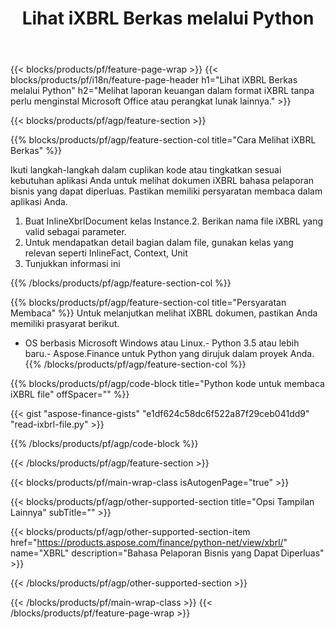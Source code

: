 ﻿---
title: Lihat iXBRL Berkas melalui Python
description: Contoh kode untuk iXBRL melihat file. Gunakan kode contoh API untuk melihat berkas iXBRL kumpulan dalam aplikasi berbasis Python. 
url: /id/python-net/view/ixbrl/
family: finance
platformtag: python
feature: view
informat: iXBRL
outformat: 
otherformats: 
---
{{< blocks/products/pf/feature-page-wrap >}}
{{< blocks/products/pf/i18n/feature-page-header h1="Lihat iXBRL Berkas melalui Python" h2="Melihat laporan keuangan dalam format iXBRL tanpa perlu menginstal Microsoft Office atau perangkat lunak lainnya." >}}

{{< blocks/products/pf/agp/feature-section >}}

{{% blocks/products/pf/agp/feature-section-col title="Cara Melihat iXBRL Berkas" %}}

Ikuti langkah-langkah dalam cuplikan kode atau tingkatkan sesuai kebutuhan aplikasi Anda untuk melihat dokumen iXBRL bahasa pelaporan bisnis yang dapat diperluas. Pastikan memiliki persyaratan membaca dalam aplikasi Anda.

1. Buat InlineXbrlDocument kelas Instance.2. Berikan nama file iXBRL yang valid sebagai parameter.
3. Untuk mendapatkan detail bagian dalam file, gunakan kelas yang relevan seperti InlineFact, Context, Unit
4. Tunjukkan informasi ini

{{% /blocks/products/pf/agp/feature-section-col %}}

{{% blocks/products/pf/agp/feature-section-col title="Persyaratan Membaca" %}}
Untuk melanjutkan melihat iXBRL dokumen, pastikan Anda memiliki prasyarat berikut. 
- OS berbasis Microsoft Windows atau Linux.- Python 3.5 atau lebih baru.- Aspose.Finance untuk Python yang dirujuk dalam proyek Anda.{{% /blocks/products/pf/agp/feature-section-col %}}

{{% blocks/products/pf/agp/code-block title="Python kode untuk membaca iXBRL file" offSpacer="" %}}

{{< gist "aspose-finance-gists" "e1df624c58dc6f522a87f29ceb041dd9" "read-ixbrl-file.py" >}}

{{% /blocks/products/pf/agp/code-block %}}

{{< /blocks/products/pf/agp/feature-section >}}

{{< blocks/products/pf/main-wrap-class isAutogenPage="true" >}}

{{< blocks/products/pf/agp/other-supported-section title="Opsi Tampilan Lainnya" subTitle="" >}}

{{< blocks/products/pf/agp/other-supported-section-item href="https://products.aspose.com/finance/python-net/view/xbrl/" name="XBRL" description="Bahasa Pelaporan Bisnis yang Dapat Diperluas" >}}

{{< /blocks/products/pf/agp/other-supported-section >}}

{{< /blocks/products/pf/main-wrap-class >}}
{{< /blocks/products/pf/feature-page-wrap >}}